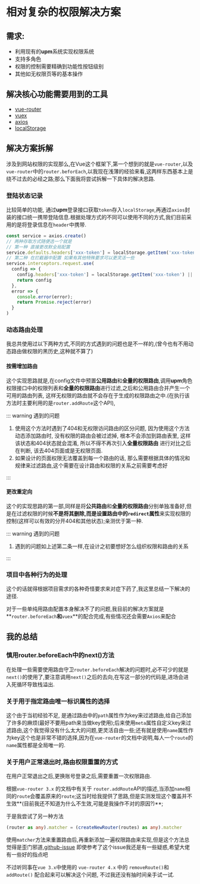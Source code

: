 # 相对复杂的权限解决方案

## 需求: 

- 利用现有的**upm**系统实现权限系统
- 支持多角色
- 权限的控制需要精确到功能性按钮级别
- 其他如无权限页等的基本操作

## 解决核心功能需要用到的工具

- [vue-router](https://router.vuejs.org/zh/) 
- [vuex](https://vuex.vuejs.org/zh/)
- [axios](http://www.axios-js.com/)
- [localStorage](https://developer.mozilla.org/zh-CN/docs/Web/API/Window/localStorage)



## 解决方案拆解

涉及到网站权限的实现那么,在Vue这个框架下,第一个想到的就是`vue-router`,以及`vue-router`中的`router.beforEach`,以我现在浅薄的经验来看,这两样东西基本上是绕不过去的必经之路;那么下面我将尝试拆解一下具体的解决思路.

### 登陆状态记录

比较简单的功能, 通过**upm**登录接口获取`token`存入`localStorage`,再通过`axios`封装的接口统一携带登陆信息.根据处理方式的不同可以使用不同的方式,我们目前采用的是将登录信息在`header`中携带.
```ts
const service = axios.create()
// 两种存取方式随便选一个就是
// 第一种 直接更改默全局配置
service.defaults.headers['xxx-token'] = localStorage.getItem('xxx-token') || undefined
// 第二种 在拦截器中配置 如果有其他特殊要求可以更灵活一些
service.interceptors.request.use(
  config => {
    config.headers['xxx-token'] = localStorage.getItem('xxx-token') || undefined
    return config
  },
  error => {
    console.error(error);
    return Promise.reject(error)
  }
)
```

### 动态路由处理
我总共使用过以下两种方式,不同的方式遇到的问题也是不一样的,(曾今也有不用动态路由做权限的黑历史,这种就不算了)
#### 按需增加路由
这个实现思路就是,在config文件中预置**公用路由**和**全量的权限路由**,调用**upm**角色权限接口中的权限列表和**全量的权限路由**进行过滤,之后和公用路由合并产生一个可用的路由列表, 这样无权限的路由就不会存在于生成的权限路由之中.(在执行该方法时主要利用的是`router.addRoute`这个API),

::: warning 遇到的问题

1. 使用这个方法时遇到了404和无权限访问路由的区分问题, 因为使用这个方法动态添加路由时, 没有权限的路由会被过滤掉, 根本不会添加到路由表里, 这样该状态和404状态就会混淆, 所以不得不再次引入**全量权限路由** 进行对比之后在判断, 该去404页面或是无权限页面.
2. 如果设计的页面权限无法覆盖到每一个路由的话, 那么需要根据具体的情况和规律来过滤路由,这个需要在设计路由和权限的关系之前需要考虑好

:::

#### 更改重定向

这个的实现思路的第一部,同样是将**公共路由**和**全量的权限路由**分别单独准备好,但是在过滤权限的时候**不是将其删除,而是设置路由中的`redirect`属性**来实现权限的控制(这样可以有效的分开404和其他状态);亲测优于第一种.

::: warning 遇到的问题

1. 遇到的问题如上述第二条一样,在设计之初要想好怎么组织权限和路由的关系

:::

### 项目中各种行为的处理

这个的话就得根据项目需求的各种奇怪要求来对症下药了,我这里总结一下解决的途径.

对于一些单纯用路由配置本身解决不了的问题,我目前的解决方案就是**`router.beforeEach`**和**`vuex`**的配合完成,有些情况还会需要`Axios`来配合

## 我的总结

### 慎用router.beforeEach中的next()方法

在处理一些需要使用路由守卫`router.beforeEach`解决的问题时,必不可少的就是`next()`的使用了,要注意调用`next()`之后的去向,在写这一部分的代码是,进场会进入死循环导致栈溢出.

### 关于用于指定路由唯一标识属性的选择

这个由于当初经验不足, 是通过路由中的`path`属性作为key来过滤路由,给自己添加了许多的麻烦(最好不要用path来当做key使用);后来使用`meta`属性自定义key来过滤路由,这个我觉得没有什么太大的问题,更灵活自由一些;还有就是使用`name`属性作为key这个也是非常不错的选择,因为在`vue-router`的文档中说明,每人一个`route`的`name`属性都是全局唯一的.

### 关于用户正常退出时,路由权限重置的方式

在用户正常退出之后,更换账号登录之后,需要重置一次权限路由.

根据`vue-router 3.x` 的文档中有关于 `router.addRoute`API的描述,当添加`name`相同的`route`会覆盖原来的`route`;这当时给我提供了思路,但是实测发现这个覆盖并不生效**(目前我还不知道为什么不生效,可能是我操作不对的原因?)**;

于是我尝试了另一种方法
```ts
(router as any).matcher = (createNewRouter(routes) as any).matcher
```
使用`matcher`方法来重置路由后,再重新添加一遍权限路由来实现,但是这个方法总觉得是歪门邪道,[github-issue](https://github.com/vuejs/vue-router/issues/1234) 即使参考了这个issue我还是有一些疑惑,希望大佬有一些好的指点吧

不过听同事在`vue 3.x`中使用的 `vue-router 4.x` 中的 `removeRoute()`和`addRoute()` 配合起来可以解决这个问题, 不过我还没有抽时间亲手试一试.


